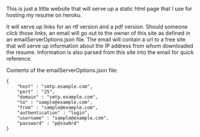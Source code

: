 This is just a little website that will serve up a static html page that I use for hosting my resume on heroku.

It will serve up links for an rtf version and a pdf version. Should someone click those links, an email will go out to the owner of this site as defined in an emailServerOptions.json file. The email will contain a url to a free site that will serve up information about the IP address from whom downloaded the resume. Information is also parsed from this site into the email for quick reference.

Contents of the emailServerOptions.json file:
```
{
	"host" : "smtp.example.com",
    "port" : "25",             
    "domain" : "smtp.example.com",
    "to" : "sample@example.com",
    "from" : "sample@example.com",
    "authentication" : "login",
    "username" : "sample@example.com",
    "password" : "p@ssw0rd"
}
```